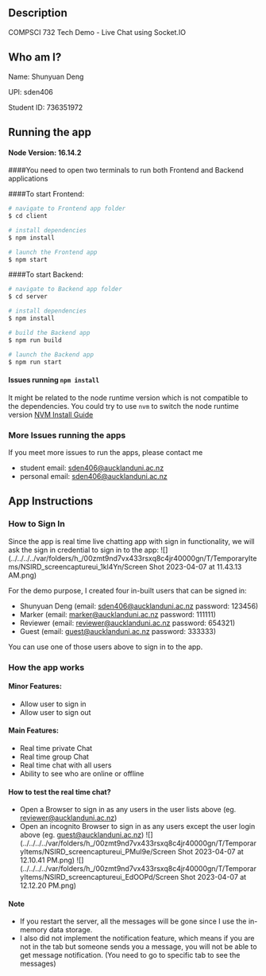 ## Description
<p>COMPSCI 732 Tech Demo - Live Chat using Socket.IO</p>

## Who am I?
<p>Name: Shunyuan Deng</p>
<p>UPI: sden406</p>
<p>Student ID: 736351972</p>

## Running the app

#### Node Version: 16.14.2

####You need to open two terminals to run both Frontend and Backend applications

####To start Frontend:
```bash
# navigate to Frontend app folder
$ cd client

# install dependencies
$ npm install

# launch the Frontend app
$ npm start
```

####To start Backend:
```bash
# navigate to Backend app folder
$ cd server

# install dependencies
$ npm install

# build the Backend app
$ npm run build

# launch the Backend app
$ npm run start
```

#### Issues running `npm install`
It might be related to the node runtime version which is not compatible to the dependencies.
You could try to use `nvm` to switch the node runtime version [NVM Install Guide](https://www.freecodecamp.org/news/node-version-manager-nvm-install-guide/)

### More Issues running the apps
If you meet more issues to run the apps, please contact me
- student email: <a>sden406@aucklanduni.ac.nz</a>
- personal email: <a>sden406@aucklanduni.ac.nz</a>

## App Instructions

### How to Sign In
Since the app is real time live chatting app with sign in functionality, we will ask the sign in credential to sign in to the app:
![](../../../../var/folders/h_/00zmt9nd7vx433rsxq8c4jr40000gn/T/TemporaryItems/NSIRD_screencaptureui_1kl4Yn/Screen Shot 2023-04-07 at 11.43.13 AM.png)

For the demo purpose, I created four in-built users that can be signed in:
- <a>Shunyuan Deng<a/> (email: <a>sden406@aucklanduni.ac.nz<a/> password: <a>123456<a/>)
- <a>Marker<a/> (email: <a>marker@aucklanduni.ac.nz<a/> password: <a>111111<a/>)
- <a>Reviewer<a/> (email: <a>reviewer@aucklanduni.ac.nz<a/> password: <a>654321<a/>)
- <a>Guest<a/> (email: <a>guest@aucklanduni.ac.nz password: <a>333333<a/>)

You can use one of those users above to sign in to the app.

### How the app works

#### Minor Features:
- Allow user to sign in
- Allow user to sign out

#### Main Features:
- Real time private Chat
- Real time group Chat
- Real time chat with all users
- Ability to see who are online or offline

#### How to test the real time chat?
- Open a Browser to sign in as any users in the user lists above (eg. <a>reviewer@aucklanduni.ac.nz</a>)
- Open an incognito Browser to sign in as any users except the user login above (eg. <a>guest@aucklanduni.ac.nz</a>)
![](../../../../var/folders/h_/00zmt9nd7vx433rsxq8c4jr40000gn/T/TemporaryItems/NSIRD_screencaptureui_PMuI9e/Screen Shot 2023-04-07 at 12.10.41 PM.png)
![](../../../../var/folders/h_/00zmt9nd7vx433rsxq8c4jr40000gn/T/TemporaryItems/NSIRD_screencaptureui_EdOOPd/Screen Shot 2023-04-07 at 12.12.20 PM.png)

#### Note
 - If you restart the server, all the messages will be gone since I use the in-memory data storage.
 - I also did not implement the notification feature, which means if you are not in the tab but someone sends you a message, you will not be able to get message notification. (You need to go to specific tab to see the messages)